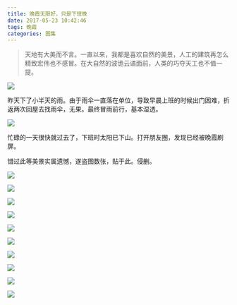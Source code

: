 ```yaml
---
title: 晚霞无限好，只是下班晚
date: 2017-05-23 10:42:46
tags: 晚霞
categories: 图集
---
```

> 天地有大美而不言。一直以来，我都是喜欢自然的美景，人工的建筑再怎么精致宏伟也不感冒。在大自然的波诡云谲面前，人类的巧夺天工也不值一提。

![](http://omp48p40q.bkt.clouddn.com/17-5-23/95812189-file_1495509134387_3a99.jpg)

<!--more-->

昨天下了小半天的雨。由于雨伞一直落在单位，导致早晨上班的时候出门困难，折返两次回屋去找雨伞，无果。最终冒雨前行，基本湿透。

![](http://omp48p40q.bkt.clouddn.com/17-5-23/78653587-file_1495508664383_490e.jpg)

忙碌的一天很快就过去了，下班时太阳已下山。打开朋友圈，发现已经被晚霞刷屏。

错过此等美景实属遗憾，遂盗图数张，贴于此。侵删。

![](http://omp48p40q.bkt.clouddn.com/17-5-23/78018613-file_1495509134710_17b32.jpg)

![](http://omp48p40q.bkt.clouddn.com/17-5-23/41585586-file_1495509134561_f0d0.jpg)

![](http://omp48p40q.bkt.clouddn.com/17-5-23/14621647-file_1495509134265_f79.jpg)

![](http://omp48p40q.bkt.clouddn.com/17-5-23/60977595-file_1495509134110_11497.jpg)

![](http://omp48p40q.bkt.clouddn.com/17-5-23/57319255-file_1495509133942_a29e.jpg)

![](http://omp48p40q.bkt.clouddn.com/17-5-23/5676366-file_1495509133767_77d1.jpg)

![](http://omp48p40q.bkt.clouddn.com/17-5-23/3171034-file_1495509133623_65d6.jpg)

![](http://omp48p40q.bkt.clouddn.com/17-5-23/90260416-file_1495509510830_769.jpg)

![](http://omp48p40q.bkt.clouddn.com/17-5-23/90429892-file_1495509510989_926c.jpg)

![](http://omp48p40q.bkt.clouddn.com/17-5-23/98195669-file_1495509511284_dabb.jpg)

